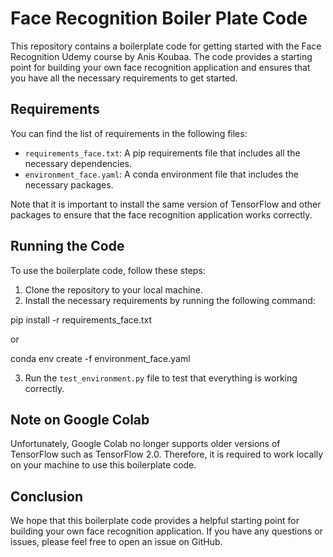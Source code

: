 # Face Recognition Boiler Plate Code

This repository contains a boilerplate code for getting started with the Face Recognition Udemy course by Anis Koubaa. The code provides a starting point for building your own face recognition application and ensures that you have all the necessary requirements to get started.

## Requirements

You can find the list of requirements in the following files:

- `requirements_face.txt`: A pip requirements file that includes all the necessary dependencies.
- `environment_face.yaml`: A conda environment file that includes the necessary packages.

Note that it is important to install the same version of TensorFlow and other packages to ensure that the face recognition application works correctly.

## Running the Code

To use the boilerplate code, follow these steps:

1. Clone the repository to your local machine.
2. Install the necessary requirements by running the following command:

pip install -r requirements_face.txt

or 

conda env create -f environment_face.yaml

3. Run the `test_environment.py` file to test that everything is working correctly.

## Note on Google Colab

Unfortunately, Google Colab no longer supports older versions of TensorFlow such as TensorFlow 2.0. Therefore, it is required to work locally on your machine to use this boilerplate code.

## Conclusion

We hope that this boilerplate code provides a helpful starting point for building your own face recognition application. If you have any questions or issues, please feel free to open an issue on GitHub.
